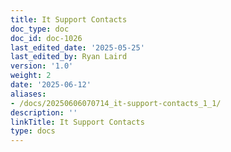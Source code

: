 ```yaml
---
title: It Support Contacts
doc_type: doc
doc_id: doc-1026
last_edited_date: '2025-05-25'
last_edited_by: Ryan Laird
version: '1.0'
weight: 2
date: '2025-06-12'
aliases:
- /docs/20250606070714_it-support-contacts_1_1/
description: ''
linkTitle: It Support Contacts
type: docs
---
```


